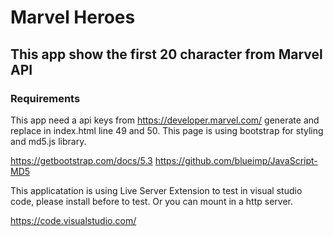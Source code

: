 # Marvel Heroes

## This app show the first 20 character from Marvel API

### Requirements

This app need a api keys from https://developer.marvel.com/ generate and replace
in index.html line 49 and 50.
This page is using bootstrap for styling and md5.js library.

https://getbootstrap.com/docs/5.3
https://github.com/blueimp/JavaScript-MD5

This applicatation is using Live Server Extension to test in visual studio code,
please install before to test. Or you can mount in a http server.

https://code.visualstudio.com/
